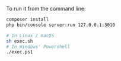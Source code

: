 To run it from the command line:

```bash
composer install
php bin/console server:run 127.0.0.1:3010
```

```bash
# In Linux / macOS
sh exec.sh
# In Windows' Powershell
./exec.ps1
```
